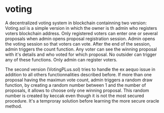 # voting
A decentralized voting system in blockchain containning two version: Voting.sol is a simple version in which the owner is th admin who registers voters blockchain address. Only registered voters can enter one or several proposals when admin opens proposal registration session. Admin opens the voting session so that voters can vote. After the end of the session, admin triggers the count function. Any voter can see the winning proposal with it's details and who voted for which proposal. No outsider can trigger any of these functions. Only admin can register voters.

The second version (VotingPLus.sol) tries to handle the ex aequo issue in addition to all others functionnalities described before. 
If more than one proposal having the maximun vote count, admin triggers a random draw function, by creating a random number between 1 and the number of proposals, it allows to choose only one winning proposal. This random number is created by keccak even though it is not the most secured procedure. It's a temproray solution before learning the more secure oracle method. 
